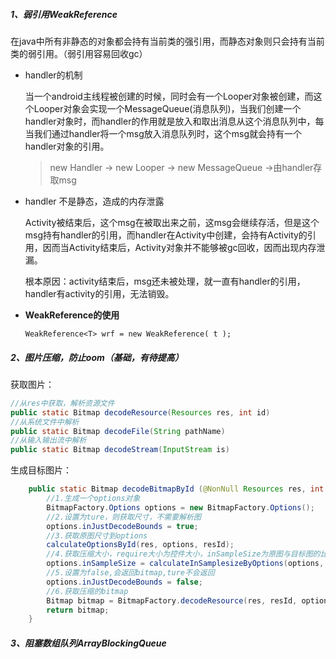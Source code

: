 ##### 1、弱引用WeakReference

在java中所有非静态的对象都会持有当前类的强引用，而静态对象则只会持有当前类的弱引用。（弱引用容易回收gc）

* handler的机制

  当一个android主线程被创建的时候，同时会有一个Looper对象被创建，而这个Looper对象会实现一个MessageQueue(消息队列)，当我们创建一个handler对象时，而handler的作用就是放入和取出消息从这个消息队列中，每当我们通过handler将一个msg放入消息队列时，这个msg就会持有一个handler对象的引用。

  > new Handler -> new Looper -> new MessageQueue ->由handler存取msg

* handler 不是静态，造成的内存泄露

  Activity被结束后，这个msg在被取出来之前，这msg会继续存活，但是这个msg持有handler的引用，而handler在Activity中创建，会持有Activity的引用，因而当Activity结束后，Activity对象并不能够被gc回收，因而出现内存泄漏。

  根本原因：activity结束后，msg还未被处理，就一直有handler的引用，handler有activity的引用，无法销毁。

* **WeakReference的使用**

  `WeakReference<T> wrf = new WeakReference( t );`

##### 2、图片压缩，防止oom（基础，有待提高）

获取图片：

```java
//从res中获取，解析资源文件
public static Bitmap decodeResource(Resources res, int id) 
//从系统文件中解析
public static Bitmap decodeFile(String pathName)  
//从输入输出流中解析
public static Bitmap decodeStream(InputStream is)
```

生成目标图片：

```java
    public static Bitmap decodeBitmapById (@NonNull Resources res, int resId, int reqWidth, int reqHeight) {
        //1.生成一个options对象
        BitmapFactory.Options options = new BitmapFactory.Options();
        //2.设置为ture，则获取尺寸，不需要解析图
        options.inJustDecodeBounds = true;
        //3.获取原图尺寸到options
        calculateOptionsById(res, options, resId);
        //4.获取压缩大小，require大小为控件大小，inSampleSize为原图与目标图的比例相比
        options.inSampleSize = calculateInSamplesizeByOptions(options, reqWidth, reqHeight);
        //5.设置为false,会返回bitmap,ture不会返回
        options.inJustDecodeBounds = false;
        //6.获取压缩的bitmap
        Bitmap bitmap = BitmapFactory.decodeResource(res, resId, options);
        return bitmap;
    }
```

##### 3、阻塞数组队列ArrayBlockingQueue

